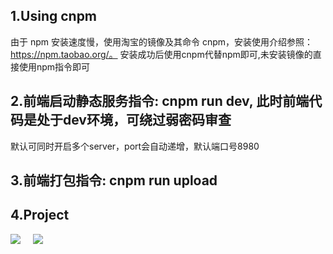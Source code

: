 1.Using cnpm
----------
由于 npm 安装速度慢，使用淘宝的镜像及其命令 cnpm，安装使用介绍参照：https://npm.taobao.org/。
安装成功后使用cnpm代替npm即可,未安装镜像的直接使用npm指令即可


2.前端启动静态服务指令: cnpm run dev, 此时前端代码是处于dev环境，可绕过弱密码审查
----------
默认可同时开启多个server，port会自动递增，默认端口号8980


3.前端打包指令: cnpm run upload
----------

4.Project
----------

<p ><a href="http://www.mybiogate.com/biotochina" target="_blank"><img src="http://www.mybiogate.com/asset/img/logo.png"/></a>&nbsp;&nbsp;&nbsp;&nbsp;&nbsp;<a href="https://manage.yeahmobi.com" target="_blank"><img src="https://manage.yeahmobi.com/asset/image/icon/icon-48.png"/></a>   </p>

